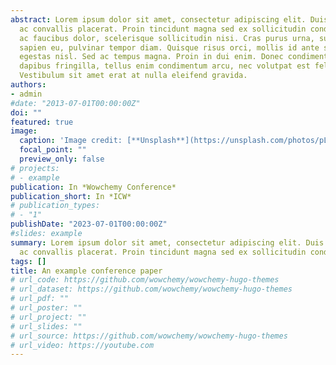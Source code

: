 ```yaml
---
abstract: Lorem ipsum dolor sit amet, consectetur adipiscing elit. Duis posuere tellus
  ac convallis placerat. Proin tincidunt magna sed ex sollicitudin condimentum. Sed
  ac faucibus dolor, scelerisque sollicitudin nisi. Cras purus urna, suscipit quis
  sapien eu, pulvinar tempor diam. Quisque risus orci, mollis id ante sit amet, gravida
  egestas nisl. Sed ac tempus magna. Proin in dui enim. Donec condimentum, sem id
  dapibus fringilla, tellus enim condimentum arcu, nec volutpat est felis vel metus.
  Vestibulum sit amet erat at nulla eleifend gravida.
authors:
- admin
#date: "2013-07-01T00:00:00Z"
doi: ""
featured: true
image:
  caption: 'Image credit: [**Unsplash**](https://unsplash.com/photos/pLCdAaMFLTE)'
  focal_point: ""
  preview_only: false
# projects:
# - example
publication: In *Wowchemy Conference*
publication_short: In *ICW*
# publication_types:
# - "1"
publishDate: "2023-07-01T00:00:00Z"
#slides: example
summary: Lorem ipsum dolor sit amet, consectetur adipiscing elit. Duis posuere tellus
  ac convallis placerat. Proin tincidunt magna sed ex sollicitudin condimentum.
tags: []
title: An example conference paper
# url_code: https://github.com/wowchemy/wowchemy-hugo-themes
# url_dataset: https://github.com/wowchemy/wowchemy-hugo-themes
# url_pdf: ""
# url_poster: ""
# url_project: ""
# url_slides: ""
# url_source: https://github.com/wowchemy/wowchemy-hugo-themes
# url_video: https://youtube.com
---
```



